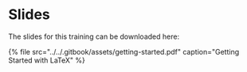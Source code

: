 # Slides

The slides for this training can be downloaded here:

{% file src="../../.gitbook/assets/getting-started.pdf" caption="Getting Started with LaTeX" %}

